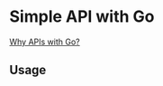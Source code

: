 # Simple API with Go

[Why APIs with Go?](http://www.iron.io/blog/2013/03/how-we-went-from-30-servers-to-2-go.html)

## Usage
